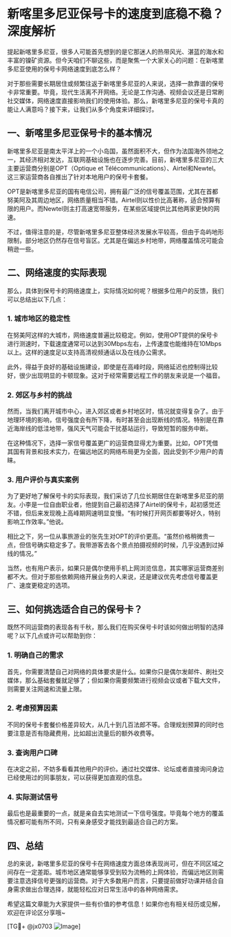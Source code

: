 # 新喀里多尼亚保号卡的速度到底稳不稳？深度解析

提起新喀里多尼亚，很多人可能首先想到的是它那迷人的热带风光、湛蓝的海水和丰富的镍矿资源。但今天咱们不聊这些，而是聚焦一个大家关心的问题：在新喀里多尼亚使用的保号卡网络速度到底怎么样？

对于那些需要长期居住或频繁往返于新喀里多尼亚的人来说，选择一款靠谱的保号卡非常重要。毕竟，现代生活离不开网络。无论是工作沟通、视频会议还是日常刷社交媒体，网络速度直接影响我们的使用体验。那么，新喀里多尼亚的保号卡真的能让人满意吗？接下来，让我们从多个角度来详细探讨。

## 一、新喀里多尼亚保号卡的基本情况

新喀里多尼亚是南太平洋上的一个小岛国，虽然面积不大，但作为法国海外领地之一，其经济相对发达，互联网基础设施也在逐步完善。目前，新喀里多尼亚的三大主要运营商分别是OPT（Optique et Télécommunications）、Airtel和Newtel。这三家运营商各自推出了针对本地用户的保号卡套餐。

OPT是新喀里多尼亚的国有电信公司，拥有最广泛的信号覆盖范围，尤其在首都努美阿及其周边地区，网络质量相当不错。Airtel则以性价比高著称，适合预算有限的用户。而Newtel则主打高速宽带服务，在某些区域提供比其他两家更快的网速。

不过，值得注意的是，尽管新喀里多尼亚整体经济发展水平较高，但由于岛屿地形限制，部分地区仍然存在信号盲区。尤其是在偏远乡村地带，网络覆盖情况可能会稍逊一些。

## 二、网络速度的实际表现

那么，具体到保号卡的网络速度上，实际情况如何呢？根据多位用户的反馈，我们可以总结出以下几点：

### 1. 城市地区的稳定性

在努美阿这样的大城市，网络速度普遍比较稳定。例如，使用OPT提供的保号卡进行测速时，下载速度通常可以达到30Mbps左右，上传速度也能维持在10Mbps以上。这样的速度足以支持高清视频通话以及在线办公需求。

此外，得益于良好的基础设施建设，即使是在高峰时段，网络延迟也控制得比较好，很少出现明显的卡顿现象。这对于经常需要远程工作的朋友来说是一个福音。

### 2. 郊区与乡村的挑战

然而，当我们离开城市中心，进入郊区或者乡村地区时，情况就变得复杂了。由于地理环境的影响，信号强度会有所下降，有时甚至会出现断线的情况。特别是在靠近海岸线的低洼地带，强风天气可能会干扰基站运行，导致短暂的服务中断。

在这种情况下，选择一家信号覆盖更广的运营商显得尤为重要。比如，OPT凭借其国有背景和技术实力，在偏远地区的网络布局更为全面，因此受到不少用户的青睐。

### 3. 用户评价与真实案例

为了更好地了解保号卡的实际表现，我们采访了几位长期居住在新喀里多尼亚的朋友。小李是一位自由职业者，他提到自己最初选择了Airtel的保号卡，起初感觉还不错，但后来发现晚上高峰期网速明显变慢。“有时候打开网页都要等好久，特别影响工作效率。”他说。

相比之下，另一位从事旅游业的张先生对OPT的评价更高。“虽然价格稍微贵一点，但信号确实稳定多了。我带游客去各个景点拍摄视频的时候，几乎没遇到过掉线的情况。”

当然，也有用户表示，如果只是偶尔使用手机上网浏览信息，其实哪家运营商差别都不大。但对于那些依赖网络开展业务的人来说，还是建议优先考虑信号覆盖更广、速度更稳定的选项。

## 三、如何挑选适合自己的保号卡？

既然不同运营商的表现各有千秋，那么我们在购买保号卡时该如何做出明智的选择呢？以下几点或许可以帮助到你：

### 1. 明确自己的需求

首先，你需要清楚自己对网络的具体要求是什么。如果你只是偶尔发邮件、刷社交媒体，那么基础套餐就足够了；但如果你需要频繁进行视频会议或者下载大文件，则需要关注网速和流量上限。

### 2. 考虑预算因素

不同的保号卡套餐价格差异较大，从几十到几百法郎不等。合理规划预算的同时也要注意是否有隐藏费用，比如超出流量后的额外收费等。

### 3. 查询用户口碑

在决定之前，不妨多看看其他用户的评价。通过社交媒体、论坛或者直接询问身边已经使用过的同事朋友，可以获得更加直观的信息。

### 4. 实际测试信号

最后也是最重要的一点，就是亲自去实地测试一下信号强度。毕竟每个地方的覆盖情况都可能有所不同，只有亲身感受才能找到最适合自己的方案。

## 四、总结

总的来说，新喀里多尼亚的保号卡在网络速度方面总体表现尚可，但在不同区域之间存在一定差距。城市地区通常能够享受到较为流畅的上网体验，而偏远地区则需要注意选择信号更强的运营商。对于大多数用户而言，只要提前做好功课并结合自身需求做出合理选择，就能轻松应对日常生活中的各种网络需求。

希望这篇文章能为大家提供一些有价值的参考信息！如果你也有相关经历或见解，欢迎在评论区分享哦~

[TG💪+ @jx0703 ![Image](https://github.com/user-attachments/assets/dbca1d08-cadb-493c-b0ec-ad6f7a83f270)]